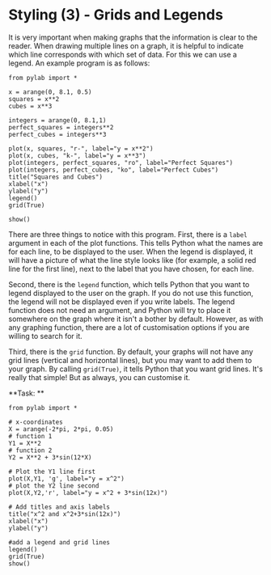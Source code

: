 # Styling (3) - Grids and Legends

It is very important when making graphs that the information is clear to the reader. When drawing multiple lines on a graph, it is helpful to indicate which line corresponds with which set of data. For this we can use a legend. An example program is as follows:

```
from pylab import *

x = arange(0, 8.1, 0.5)
squares = x**2
cubes = x**3

integers = arange(0, 8.1,1)
perfect_squares = integers**2
perfect_cubes = integers**3

plot(x, squares, "r-", label="y = x**2")
plot(x, cubes, "k-", label="y = x**3")
plot(integers, perfect_squares, "ro", label="Perfect Squares")
plot(integers, perfect_cubes, "ko", label="Perfect Cubes")
title("Squares and Cubes")
xlabel("x")
ylabel("y")
legend()
grid(True)

show()
```

There are three things to notice with this program. First, there is a `label` argument in each of the plot functions. This tells Python what the names are for each line, to be displayed to the user. When the legend is displayed, it will have a picture of what the line style looks like (for example, a solid red line for the first line), next to the label that you have chosen, for each line. 

Second, there is the `legend` function, which tells Python that you want to legend displayed to the user on the graph. If you do not use this function, the legend will not be displayed even if you write labels. The legend function does not need an argument, and Python will try to place it somewhere on the graph where it isn't a bother by default. However, as with any graphing function, there are a lot of customisation options if you are willing to search for it.

Third, there is the `grid` function. By default, your graphs will not have any grid lines (vertical and horizontal lines), but you may want to add them to your graph. By calling `grid(True)`, it tells Python that you want grid lines. It's really that simple! But as always, you can customise it.

**Task: **



````
from pylab import *

# x-coordinates
X = arange(-2*pi, 2*pi, 0.05)
# function 1
Y1 = X**2
# function 2
Y2 = X**2 + 3*sin(12*X)

# Plot the Y1 line first
plot(X,Y1, 'g', label="y = x^2")
# plot the Y2 line second
plot(X,Y2,'r', label="y = x^2 + 3*sin(12x)")

# Add titles and axis labels
title("x^2 and x^2+3*sin(12x)")
xlabel("x")
ylabel("y")

#add a legend and grid lines
legend()
grid(True)
show()
````
